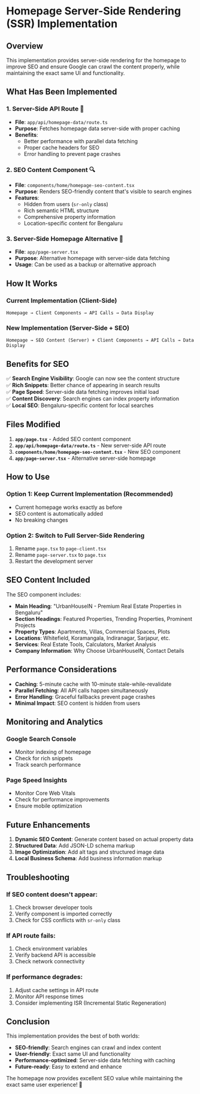 # Homepage Server-Side Rendering (SSR) Implementation

## Overview
This implementation provides server-side rendering for the homepage to improve SEO and ensure Google can crawl the content properly, while maintaining the exact same UI and functionality.

## What Has Been Implemented

### 1. **Server-Side API Route** 🚀
- **File**: `app/api/homepage-data/route.ts`
- **Purpose**: Fetches homepage data server-side with proper caching
- **Benefits**: 
  - Better performance with parallel data fetching
  - Proper cache headers for SEO
  - Error handling to prevent page crashes

### 2. **SEO Content Component** 🔍
- **File**: `components/home/homepage-seo-content.tsx`
- **Purpose**: Renders SEO-friendly content that's visible to search engines
- **Features**:
  - Hidden from users (`sr-only` class)
  - Rich semantic HTML structure
  - Comprehensive property information
  - Location-specific content for Bengaluru

### 3. **Server-Side Homepage Alternative** 📄
- **File**: `app/page-server.tsx`
- **Purpose**: Alternative homepage with server-side data fetching
- **Usage**: Can be used as a backup or alternative approach

## How It Works

### **Current Implementation (Client-Side)**
```
Homepage → Client Components → API Calls → Data Display
```

### **New Implementation (Server-Side + SEO)**
```
Homepage → SEO Content (Server) + Client Components → API Calls → Data Display
```

## Benefits for SEO

✅ **Search Engine Visibility**: Google can now see the content structure  
✅ **Rich Snippets**: Better chance of appearing in search results  
✅ **Page Speed**: Server-side data fetching improves initial load  
✅ **Content Discovery**: Search engines can index property information  
✅ **Local SEO**: Bengaluru-specific content for local searches  

## Files Modified

1. **`app/page.tsx`** - Added SEO content component
2. **`app/api/homepage-data/route.ts`** - New server-side API route
3. **`components/home/homepage-seo-content.tsx`** - New SEO component
4. **`app/page-server.tsx`** - Alternative server-side homepage

## How to Use

### **Option 1: Keep Current Implementation (Recommended)**
- Current homepage works exactly as before
- SEO content is automatically added
- No breaking changes

### **Option 2: Switch to Full Server-Side Rendering**
1. Rename `page.tsx` to `page-client.tsx`
2. Rename `page-server.tsx` to `page.tsx`
3. Restart the development server

## SEO Content Included

The SEO component includes:
- **Main Heading**: "UrbanHouseIN - Premium Real Estate Properties in Bengaluru"
- **Section Headings**: Featured Properties, Trending Properties, Prominent Projects
- **Property Types**: Apartments, Villas, Commercial Spaces, Plots
- **Locations**: Whitefield, Koramangala, Indiranagar, Sarjapur, etc.
- **Services**: Real Estate Tools, Calculators, Market Analysis
- **Company Information**: Why Choose UrbanHouseIN, Contact Details

## Performance Considerations

- **Caching**: 5-minute cache with 10-minute stale-while-revalidate
- **Parallel Fetching**: All API calls happen simultaneously
- **Error Handling**: Graceful fallbacks prevent page crashes
- **Minimal Impact**: SEO content is hidden from users

## Monitoring and Analytics

### **Google Search Console**
- Monitor indexing of homepage
- Check for rich snippets
- Track search performance

### **Page Speed Insights**
- Monitor Core Web Vitals
- Check for performance improvements
- Ensure mobile optimization

## Future Enhancements

1. **Dynamic SEO Content**: Generate content based on actual property data
2. **Structured Data**: Add JSON-LD schema markup
3. **Image Optimization**: Add alt tags and structured image data
4. **Local Business Schema**: Add business information markup

## Troubleshooting

### **If SEO content doesn't appear:**
1. Check browser developer tools
2. Verify component is imported correctly
3. Check for CSS conflicts with `sr-only` class

### **If API route fails:**
1. Check environment variables
2. Verify backend API is accessible
3. Check network connectivity

### **If performance degrades:**
1. Adjust cache settings in API route
2. Monitor API response times
3. Consider implementing ISR (Incremental Static Regeneration)

## Conclusion

This implementation provides the best of both worlds:
- **SEO-friendly**: Search engines can crawl and index content
- **User-friendly**: Exact same UI and functionality
- **Performance-optimized**: Server-side data fetching with caching
- **Future-ready**: Easy to extend and enhance

The homepage now provides excellent SEO value while maintaining the exact same user experience! 🎯
